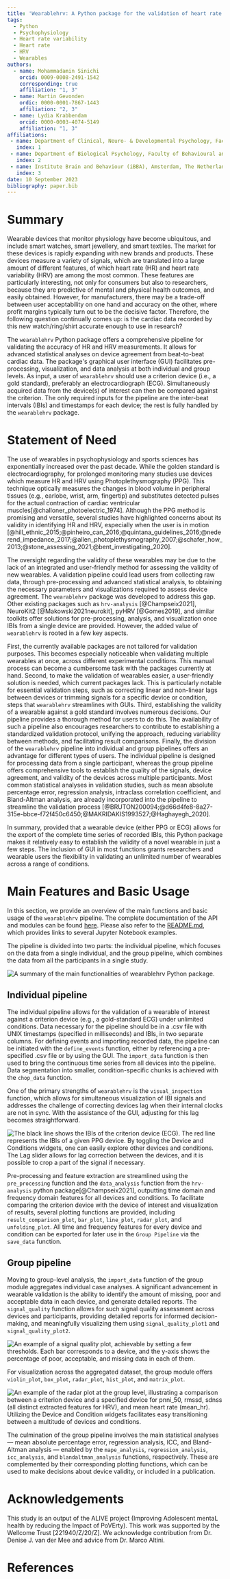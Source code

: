 ```yaml
---
title: 'Wearablehrv: A Python package for the validation of heart rate and heart rate variability in wearables'
tags:
  - Python
  - Psychophysiology
  - Heart rate variability
  - Heart rate
  - HRV
  - Wearables
authors:
  - name: Mohammadamin Sinichi
    orcid: 0009-0008-2491-1542
    corresponding: true
    affiliation: "1, 3"
  - name: Martin Gevonden
    ordic: 0000-0001-7867-1443
    affiliation: "2, 3"
  - name: Lydia Krabbendam
    orcid: 0000-0003-4074-5149
    affiliation: "1, 3"
affiliations:
 - name: Department of Clinical, Neuro- & Developmental Psychology, Faculty of Behavioural and Movement Sciences, Vrije Universiteit Amsterdam, The Netherlands
   index: 1
 - name: Department of Biological Psychology, Faculty of Behavioural and Movement Sciences, Vrije Universiteit Amsterdam, The Netherlands
   index: 2
 - name: Institute Brain and Behaviour (iBBA), Amsterdam, The Netherlands
   index: 3
date: 10 September 2023
bibliography: paper.bib
---
```

# Summary

Wearable devices that monitor physiology have become ubiquitous, and include smart watches, smart jewellery, and smart textiles. The market for these devices is rapidly expanding with new brands and products. These devices measure a variety of signals, which are translated into a large amount of different features, of which heart rate (HR) and heart rate variability (HRV) are among the most common. These features are particularly interesting, not only for consumers but also to researchers, because they are predictive of mental and physical health outcomes, and easily obtained. However, for manufacturers, there may be a trade-off between user acceptability on one hand and accuracy on the other, where profit margins typically turn out to be the decisive factor. Therefore, the following question continually comes up: is the cardiac data recorded by this new watch/ring/shirt accurate enough to use in research?

The `wearablehrv` Python package offers a comprehensive pipeline for validating the accuracy of HR and HRV measurements. It allows for advanced statistical analyses on device agreement from beat-to-beat cardiac data. The package's graphical user interface (GUI) facilitates pre-processing, visualization, and data analysis at both individual and group levels. As input, a user of `wearablehrv` should use a criterion device (i.e., a gold standard), preferably an electrocardiograph (ECG). Simultaneously acquired data from the device(s) of interest can then be compared against the criterion. The only required inputs for the pipeline are the inter-beat intervals (IBIs) and timestamps for each device; the rest is fully handled by the `wearablehrv` package.

# Statement of Need

The use of wearables in psychophysiology and sports sciences has exponentially increased over the past decade. While the golden standard is electrocardiography, for prolonged monitoring many studies use devices which measure HR and HRV using Photoplethysmography (PPG). This technique optically measures the changes in blood volume in peripheral tissues (e.g., earlobe, wrist, arm, fingertip) and substitutes detected pulses for the actual contraction of cardiac ventricular muscles[@challoner_photoelectric_1974]. Although the PPG method is promising and versatile, several studies have highlighted concerns about its validity in identifying HR and HRV, especially when the user is in motion [@hill_ethnic_2015;@pinheiro_can_2016;@quintana_guidelines_2016;@nederend_impedance_2017;@allen_photoplethysmography_2007;@schafer_how_2013;@stone_assessing_2021;@bent_investigating_2020].

The oversight regarding the validity of these wearables may be due to the lack of an integrated and user-friendly method for assessing the validity of new wearables. A validation pipeline could lead users from collecting raw data, through pre-processing and advanced statistical analysis, to obtaining the necessary parameters and visualizations required to assess device agreement. The `wearablehrv` package was developed to address this gap. Other existing packages such as `hrv-analysis` [@Champseix2021], NeuroKit2 [@Makowski2021neurokit], pyHRV [@Gomes2019], and similar toolkits offer solutions for pre-processing, analysis, and visualization once IBIs from a single device are provided. However, the added value of `wearablehrv` is rooted in a few key aspects.

First, the currently available packages are not tailored for validation purposes. This becomes especially noticeable when validating multiple wearables at once, across different experimental conditions. This manual process can become a cumbersome task with the packages currently at hand. Second, to make the validation of wearables easier, a user-friendly solution is needed, which current packages lack. This is particularly notable for essential validation steps, such as correcting linear and non-linear lags between devices or trimming signals for a specific device or condition, steps that `wearablehrv` streamlines with GUIs. Third, establishing the validity of a wearable against a gold standard involves numerous decisions. Our pipeline provides a thorough method for users to do this. The availability of such a pipeline also encourages researchers to contribute to establishing a standardized validation protocol, unifying the approach, reducing variability between methods, and facilitating result comparisons. Finally, the division of the `wearablehrv` pipeline into individual and group pipelines offers an advantage for different types of users. The individual pipeline is designed for processing data from a single participant, whereas the group pipeline offers comprehensive tools to establish the quality of the signals, device agreement, and validity of the devices across multiple participants. Most common statistical analyses in validation studies, such as mean absolute percentage error, regression analysis, intraclass correlation coefficient, and Bland-Altman analysis, are already incorporated into the pipeline to streamline the validation process [@BRUTON200094;@d66d4fe8-8a27-315e-bbce-f72f450c6450;@MAKRIDAKIS1993527;@Haghayegh_2020].

In summary, provided that a wearable device (either PPG or ECG) allows for the export of the complete time series of recorded IBIs, this Python package makes it relatively easy to establish the validity of a novel wearable in just a few steps. The inclusion of GUI in most functions grants researchers and wearable users the flexibility in validating an unlimited number of wearables across a range of conditions.

# Main Features and Basic Usage

In this section, we provide an overview of the main functions and basic usage of the `wearablehrv` pipeline. The complete documentation of the API and modules can be found [here](https://wearable-hrv.readthedocs.io/en/latest/). Please also refer to the [README.md](https://github.com/Aminsinichi/wearable-hrv/blob/master/README.md), which provides links to several Jupyter Notebook examples.

The pipeline is divided into two parts: the individual pipeline, which focuses on the data from a single individual, and the group pipeline, which combines the data from all the participants in a single study.

![A summary of the main functionalities of wearablehrv Python package.](main_plot2.png)

## Individual pipeline

The individual pipeline allows for the validation of a wearable of interest against a criterion device (e.g., a gold-standard ECG) under unlimited conditions. Data necessary for the pipeline should be in a .csv file with UNIX timestamps (specified in milliseconds) and IBIs, in two separate columns. For defining events and importing recorded data, the pipeline can be initiated with the `define_events` function, either by referencing a pre-specified .csv file or by using the GUI. The `import_data` function is then used to bring the continuous time series from all devices into the pipeline. Data segmentation into smaller, condition-specific chunks is achieved with the `chop_data` function.

One of the primary strengths of `wearablehrv` is the `visual_inspection` function, which allows for simultaneous visualization of IBI signals and addresses the challenge of correcting devices lag when their internal clocks are not in sync. With the assistance of the GUI, adjusting for this lag becomes straightforward.

![The black line shows the IBIs of the criterion device (ECG). The red line represents the IBIs of a given PPG device. By toggling the `Device` and `Conditions` widgets, one can easily explore other devices and conditions. The `Lag` slider allows for lag correction between the devices, and it is possible to crop a part of the signal if necessary.](visual_inspection.png)

Pre-processing and feature extraction are streamlined using the `pre_processing` function and the `data_analysis` function from the `hrv-analysis` python package[@Champseix2021], outputting time domain and frequency domain features for all devices and conditions.
To facilitate comparing the criterion device with the device of interest and visualization of results, several plotting functions are provided, including `result_comparison_plot`, `bar_plot`, `line_plot`, `radar_plot`, and `unfolding_plot`. All time and frequency features for every device and condition can be exported for later use in the `Group Pipeline` via the `save_data` function.

## Group pipeline

Moving to group-level analysis, the `import_data` function of the group module aggregates individual case analyses. A significant advancement in wearable validation is the ability to identify the amount of missing, poor and acceptable data in each device, and generate detailed reports. The `signal_quality` function allows for such signal quality assessment across devices and participants, providing detailed reports for informed decision-making, and meaningfully visualizing them using `signal_quality_plot1` and `signal_quality_plot2`.

![ An example of a signal quality plot, achievable by setting a few thresholds. Each bar corresponds to a device, and the y-axis shows the percentage of poor, acceptable, and missing data in each of them.](signal_quality.PNG)

For visualization across the aggregated dataset, the group module offers `violin_plot`, `box_plot`, `radar_plot`, `hist_plot`, and `matrix_plot`.

![An example of the radar plot at the group level, illustrating a comparison between a criterion device and a specified device for `pnni_50`, `rmssd`, `sdnss` (all distinct extracted features for HRV), and mean heart rate (`mean_hr`). Utilizing the `Device` and `Condition` widgets facilitates easy transitioning between a multitude of devices and conditions.](radar_plot.png)

The culmination of the group pipeline involves the main statistical analyses — mean absolute percentage error, regression analysis, ICC, and Bland-Altman analysis — enabled by the `mape_analysis`, `regression_analysis`, `icc_analysis`, and `blandaltman_analysis` functions, respectively. These are complemented by their corresponding plotting functions, which can be used to make decisions about device validity, or included in a publication.

# Acknowledgements

This study is an output of the ALIVE project (Improving Adolescent mentaL health by reducing the Impact of PoVErty). This work was supported by the Wellcome Trust [221940/Z/20/Z]. We acknowledge contribution from Dr. Denise J. van der Mee and advice from Dr. Marco Altini.

# References
